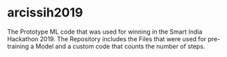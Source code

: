 # arcissih2019
The Prototype ML code that was used for winning in the Smart India Hackathon 2019. The Repository includes the Files that were used for pre-training a Model and a custom code that counts the number of steps. 

